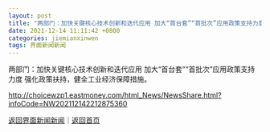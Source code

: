 ```yaml
---
layout: post
title: "两部门：加快关键核心技术创新和迭代应用 加大“首台套”“首批次”应用政策支持力度"
date: 2021-12-14 11:11:42 +0800
categories: jiemianxinwen
tags: 界面新闻新闻
---
```

两部门：加快关键核心技术创新和迭代应用 加大“首台套”“首批次”应用政策支持力度
强化政策扶持，健全工业经济保障措施。

<http://choicewzp1.eastmoney.com/html_News/NewsShare.html?infoCode=NW202112142212875360>

[返回界面新闻新闻](//finews.withounder.com/jiemianxinwen/)｜[返回首页](//finews.withounder.com/)